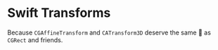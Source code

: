 # Swift Transforms

Because `CGAffineTransform` and `CATransform3D` deserve the same 💖 as `CGRect` and friends.

